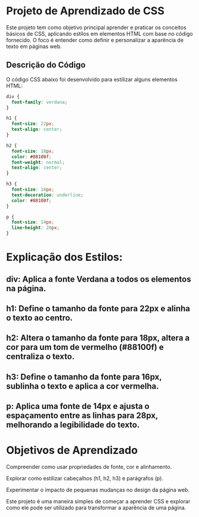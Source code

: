 # Projeto de Aprendizado de CSS

Este projeto tem como objetivo principal aprender e praticar os conceitos básicos de CSS, aplicando estilos em elementos HTML com base no código fornecido. O foco é entender como definir e personalizar a aparência de texto em páginas web.

## Descrição do Código

O código CSS abaixo foi desenvolvido para estilizar alguns elementos HTML:

```css
div {
  font-family: verdana;
}

h1 {
  font-size: 22px;
  text-align: center;
}

h2 {
  font-size: 18px;
  color: #88100f;
  font-weight: normal;
  text-align: center;
}

h3 {
  font-size: 16px;
  text-decoration: underline;
  color: #88100f;  
}

p {
  font-size: 14px;
  line-height: 28px;
}

```

# Explicação dos Estilos:

## div: Aplica a fonte Verdana a todos os elementos <div> na página.
## h1: Define o tamanho da fonte para 22px e alinha o texto ao centro.
## h2: Altera o tamanho da fonte para 18px, altera a cor para um tom de vermelho (#88100f) e centraliza o texto.
## h3: Define o tamanho da fonte para 16px, sublinha o texto e aplica a cor vermelha.
## p: Aplica uma fonte de 14px e ajusta o espaçamento entre as linhas para 28px, melhorando a legibilidade do texto.

# Objetivos de Aprendizado

Compreender como usar propriedades de fonte, cor e alinhamento.

Explorar como estilizar cabeçalhos (h1, h2, h3) e parágrafos (p).

Experimentar o impacto de pequenas mudanças no design da página web.

Este projeto é uma maneira simples de começar a aprender CSS e explorar como ele pode ser utilizado para transformar a aparência de uma página.